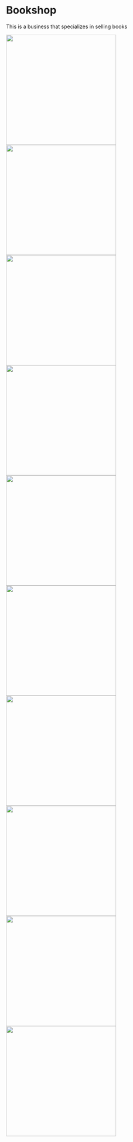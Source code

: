# Bookshop
 This is a business that specializes in selling books

<img width="300px" src="https://user-images.githubusercontent.com/68209547/134953561-573c2af4-90a9-4d29-a8c9-0bfd30e8ba63.jpeg"/> <img width="300px" src="https://user-images.githubusercontent.com/68209547/134954014-62d53451-2fa4-4b1f-ac57-882bae4f237d.jpeg"/> <img width="300px" src="https://user-images.githubusercontent.com/68209547/134954224-1c203100-6494-4bfa-8670-0017febefb31.jpeg"/> <img width="300px" src="https://user-images.githubusercontent.com/68209547/134954248-db579f41-a7a8-4d75-84db-04ed32b95fd6.jpeg"/> <img width="300px" src="https://user-images.githubusercontent.com/68209547/134954254-f62d8199-cafd-46ad-871f-ccf081fc50a9.jpeg"/> <img width="300px" src="https://user-images.githubusercontent.com/68209547/134954264-fe14364c-a867-4122-8523-fa6b672c0504.jpeg"/> <img width="300px" src="https://user-images.githubusercontent.com/68209547/134954271-f8a46ddd-1081-451f-bbdb-13a0d48e9e00.jpeg"/> <img width="300px" src="https://user-images.githubusercontent.com/68209547/134954284-51dee8ab-df4b-4b0f-a1f1-a70ea528452c.jpeg"/> <img width="300px" src="https://user-images.githubusercontent.com/68209547/134954297-c467f5cf-34ad-40d4-948c-8c67084cf355.jpeg"/> <img width="300px" src="https://user-images.githubusercontent.com/68209547/134954302-1f49ad8f-c8f2-433a-98bb-921acc06b954.jpeg"/>

